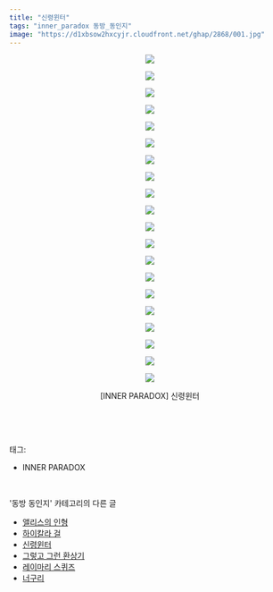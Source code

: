 ```yaml
---
title: "신령윈터"
tags: "inner_paradox 동방_동인지"
image: "https://d1xbsow2hxcyjr.cloudfront.net/ghap/2868/001.jpg"
---
```

<div class="article">
<p style="text-align: center; clear: none; float: none;"><img src="{{ site.imgserver10 }}/ghap/2868/001.jpg"/></p>
<p style="text-align: center; clear: none; float: none;"><img src="{{ site.imgserver10 }}/ghap/2868/002.jpg"/></p>
<p style="text-align: center; clear: none; float: none;"><img src="{{ site.imgserver10 }}/ghap/2868/003.jpg"/></p>
<p style="text-align: center; clear: none; float: none;"><img src="{{ site.imgserver10 }}/ghap/2868/004.jpg"/></p>
<p style="text-align: center; clear: none; float: none;"><img src="{{ site.imgserver10 }}/ghap/2868/005.jpg"/></p>
<p style="text-align: center; clear: none; float: none;"><img src="{{ site.imgserver10 }}/ghap/2868/006.jpg"/></p>
<p style="text-align: center; clear: none; float: none;"><img src="{{ site.imgserver10 }}/ghap/2868/007.jpg"/></p>
<p style="text-align: center; clear: none; float: none;"><img src="{{ site.imgserver10 }}/ghap/2868/008.jpg"/></p>
<p style="text-align: center; clear: none; float: none;"><img src="{{ site.imgserver10 }}/ghap/2868/009.jpg"/></p>
<p style="text-align: center; clear: none; float: none;"><img src="{{ site.imgserver10 }}/ghap/2868/010.jpg"/></p>
<p style="text-align: center; clear: none; float: none;"><img src="{{ site.imgserver10 }}/ghap/2868/011.jpg"/></p>
<p style="text-align: center; clear: none; float: none;"><img src="{{ site.imgserver10 }}/ghap/2868/012.jpg"/></p>
<p style="text-align: center; clear: none; float: none;"><img src="{{ site.imgserver10 }}/ghap/2868/013.jpg"/></p>
<p style="text-align: center; clear: none; float: none;"><img src="{{ site.imgserver10 }}/ghap/2868/014.jpg"/></p>
<p style="text-align: center; clear: none; float: none;"><img src="{{ site.imgserver10 }}/ghap/2868/015.jpg"/></p>
<p style="text-align: center; clear: none; float: none;"><img src="{{ site.imgserver10 }}/ghap/2868/016.jpg"/></p>
<p style="text-align: center; clear: none; float: none;"><img src="{{ site.imgserver10 }}/ghap/2868/017.jpg"/></p>
<p style="text-align: center; clear: none; float: none;"><img src="{{ site.imgserver10 }}/ghap/2868/018.jpg"/></p>
<p style="text-align: center; clear: none; float: none;"><img src="{{ site.imgserver10 }}/ghap/2868/019.jpg"/></p>
<p style="text-align: center; clear: none; float: none;"><img src="{{ site.imgserver10 }}/ghap/2868/020.jpg"/></p>
<p style="text-align: center; clear: none; float: none;">[INNER PARADOX] 신령윈터</p>
<p><br/></p>
</div><br/>
<div class="tagTrail">
<p>태그: </p>
<ul>
<li>INNER PARADOX</li>
</ul>
</div><br/>
<div class="another">
<p>'동방 동인지' 카테고리의 다른 글</p>
<ul>
<li><a href="/ghap_2870">앨리스의 인형</a></li>
<li><a href="/ghap_2869">하이칼라 걸</a></li>
<li><a href="/ghap_2868">신령윈터</a></li>
<li><a href="/ghap_2866">그렇고 그런 환상기</a></li>
<li><a href="/ghap_2865">레이마리 스퀴즈</a></li>
<li><a href="/ghap_2864">너구리</a></li>
</ul>
</div><br/>
<div class="cb_module cb_fluid">
<div class="cb_wrt cb_profile">
</div><!-- commentList close -->
</div><br/>
